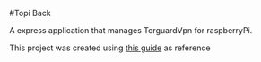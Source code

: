 #Topi Back

A express application that manages TorguardVpn for raspberryPi. 

This project was created using [this guide](https://torguard.net/indexori.php?rp=/knowledgebase/174/-How-to-setup-TorGuard-OpenVPN-On-Raspberry-Pi.html) as reference 
